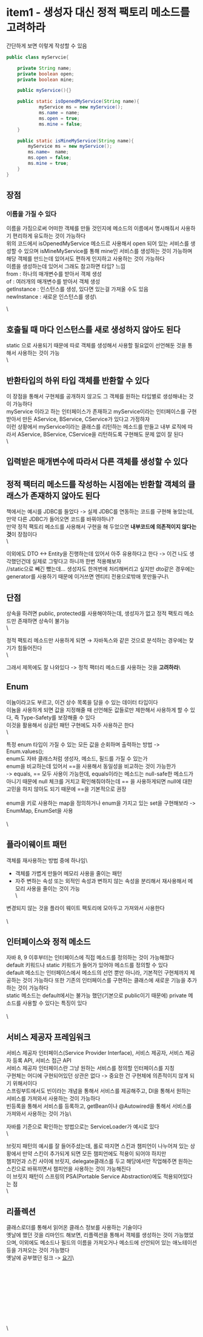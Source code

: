 # item1 - 생성자 대신 정적 팩토리 메소드를 고려하라

간단하게 보면 이렇게 작성할 수 있음

```java
public class myServcie{

	private String name;
	private boolean open;
	private boolean mine;

	public myService(){}

	public static isOpenedMyService(String name){
			myService ms = new myService();
			ms.name = name;
			ms.open = true;
			ms.mine = false;
	}

	public static isMineMyService(String name){
		myService ms = new myService();
		ms.name=  name;
		ms.open = false;
		ms.mine = true;
	}
}
```

## 장점

### 이름을 가질 수 있다

이름을 가짐으로써 어떠한 객체를 만들 것인지에 메소드의 이름에서 명시해줘서 사용하기 편리하게 유도하는 것이 가능하다\
위의 코드에서 isOpenedMyService 메소드르 사용해서 open 되어 있는 서비스를 생성할 수 있으며 isMineMyService를 통해 mine인 서비스를 생성하는 것이 가능하며\
해당 객체를 만드는데 있어서도 편하게 인지하고 사용하는 것이 가능하다\
이름을 생성하는데 있어서 그래도 참고하면 타입? 느낌\
from : 하나의 매개변수를 받아서 객체 생성\
of : 여러개의 매개변수를 받아서 객체 생성\
getInstance : 인스턴스를 생성, 있다면 있는걸 가져올 수도 있음\
newInstance : 새로운 인스턴스를 생성\


\


## 호출될 때 마다 인스턴스를 새로 생성하지 않아도 된다

static 으로 사용되기 때문에 따로 객체를 생성해서 사용할 필요없이 선언해둔 것을 통해서 사용하는 것이 가능\
\


## 반환타입의 하위 타입 객체를 반환할 수 있다

이 장점을 통해서 구현체를 공개하지 않고도 그 객체를 원하는 타입별로 생성해내는 것이 가능하다\
myService 이라고 하는 인터페이스가 존재하고 myService이라는 인터페이스를 구현받아서 만든 AService, BService, CService가 있다고 가정하자\
이런 상황에서 myService이라는 클래스를 리턴하는 메소드를 만들고 내부 로직에 따라서 AService, BService, CService을 리턴하도록 구현해도 문제 없이 잘 된다\
\


## 입력받은 매개변수에 따라서 다른 객체를 생성할 수 있다

## 정적 팩터리 메소드를 작성하는 시점에는 반환할 객체의 클래스가 존재하지 않아도 된다

책에서는 예시를 JDBC를 들었다 -> 실제 JDBC를 연동하는 코드를 구현해 놓았는데, 만약 다른 JDBC가 들어오면 코드를 바꿔야하나?\
만약 정적 팩토리 메소드를 사용해서 구현을 해 두었으면 **내부코드에 의존적이지 않다는 것**이 장점이다\
\


이외에도 DTO <-> Entity을 진행하는데 있어서 아주 유용하다고 한다 -> 이건 나도 생각했던건데 실제로 그렇다고 하니까 한번 적용해보자\
//static으로 빼긴 뺐는데... 생성자도 한꺼번에 처리해버리고 싶지만 dto같은 경우에는 generator를 사용하기 때문에 이거쓰면 엔티티 전용으로밖애 못만들구나\


## 단점

상속을 하려면 public, protected를 사용해야하는데, 생성자가 없고 정적 팩토리 메소드만 존재하면 상속이 불가능\
\


정적 팩토리 메소드만 사용하게 되면 → 자바독스와 같은 것으로 분석하는 경우에는 찾기가 힘들어진다\
\


그래서 제목에도 잘 나와있다 -> 정적 팩터리 메소드를 사용하는 것을 **고려하라**\


## Enum

이늄이라고도 부르고, 이건 상수 목록을 담을 수 있는 데이터 타입이다\
이늄을 사용하게 되면 값을 지정해줄 때 선언해둔 값들로만 제한해서 사용하게 할 수 있다, 즉 Type-Safety를 보장해줄 수 있다\
이것을 활용해서 싱글턴 패턴 구현에도 자주 사용하곤 한다\
\


특정 enum 타입이 가질 수 있는 모든 값을 순회하며 출력하는 방법 -> Enum.values();\
enum도 자바 클래스처럼 생성자, 메소드, 필드를 가질 수 있는가\
enum을 비교하는데 있어서 ==을 사용해서 동일성을 비교하는 것이 가능한가\
\-> equals, == 모두 사용이 가능한데, equals이라는 메소드는 null-safe한 메소드가 아니기 때문에 null 체크를 거치고 확인해줘야하는데 == 을 사용하게되면 null에 대한 고민을 하지 않아도 되기 때문에 ==을 기본적으로 권장\
\
enum을 키로 사용하는 map을 정의하거나 enum을 가지고 있는 set을 구현해보라 -> EnumMap, EnumSet을 사용\
\
\


## 플라이웨이트 패턴

객체를 재사용하는 방법 중에 하나임\


* 객체를 가볍게 만들어 메모리 사용을 줄이는 패턴
* 자주 변하는 속성 또는 외적인 속성과 변하지 않는 속성을 분리해서 재사용해서 메모리 사용을 줄이는 것이 가능\
  \


변경되지 않는 것을 플라이 웨이트 팩토리에 모아두고 가져와서 사용한다\
\
\


## 인터페이스와 정적 메소드

자바 8, 9 이후부터는 인터페이스에 직접 메소드를 정의하는 것이 가능해졌다\
default 키워드나 static 키워드가 들어가 있어야 메소드를 정의할 수 있다\
default 메소드는 인터페이스에서 메소드의 선언 뿐만 아니라, 기본적인 구현체까지 제공하는 것이 가능하다 또한 기존의 인터페이스를 구현하는 클래스에 새로운 기능을 추가하는 것이 가능하다\
static 메소드는 default에서는 불가능 했던(기본으로 public이기 때문에) private 메소드를 사용할 수 있다는 특징이 있다\
\
\


## 서비스 제공자 프레임워크

서비스 제공자 인터페이스(Service Provider Interface), 서비스 제공자, 서비스 제공자 등록 API, 서비스 접근 API\
서비스 제공자 인터페이스란 그냥 원하는 서비스를 정의할 인터페이스를 지칭\
구현체는 어디에 구현되어있던 상관은 없다 -> 중요한 건 구현체에 의존적이지 않게 되기 위해서이다\
스프링부트에서도 빈이라는 개념을 통해서 서비스를 제공해주고, DI을 통해서 원하는 서비스를 가져와서 사용하는 것이 가능하다\
빈등록을 통해서 서비스를 등록하고, getBean이나 @Autowired을 통해서 서비스를 가져와서 사용하는 것이 가능\


자바를 기준으로 확인하는 방법으로는 ServiceLoader가 예시로 있다\
\


브릿지 패턴의 예시를 잘 들어주셨는데, 롤로 따지면 스킨과 챔피언이 나누어져 있는 상황에서 만약 스킨이 추가되게 되면 모든 챔피언에도 적용이 되어야 하지만\
챔피언과 스킨 사이에 브릿지, delegate클래스를 두고 해당에서만 작업해주면 원하는 스킨으로 바꿔끼면서 챔피언을 사용하는 것이 가능해진다\
이 브릿지 패턴이 스프링의 PSA(Portable Service Abstraction)에도 적용되어있다는 점\
\


## 리플렉션

클래스로더를 통해서 읽어온 클래스 정보를 사용하는 기술이다\
옛날에 했던 것을 리마인드 해보면, 리플렉션을 통해서 객체를 생성하는 것이 가능했었으며, 이외에도 메소드나 필드의 이름을 가져오거나 메소드에 선언되어 있는 애노테이션등을 가져오는 것이 가능했다\
옛날에 공부했던 링크 -> [요기](The\_Java\_Manipulation/%EB%A6%AC%ED%94%8C%EB%A0%89%EC%85%98.md)\


\
\
\
\
\
\
\
\
\
\
